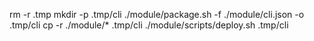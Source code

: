 rm -r .tmp 
mkdir -p .tmp/cli
./module/package.sh -f ./module/cli.json -o .tmp/cli 
cp -r ./module/* .tmp/cli
./module/scripts/deploy.sh .tmp/cli 


